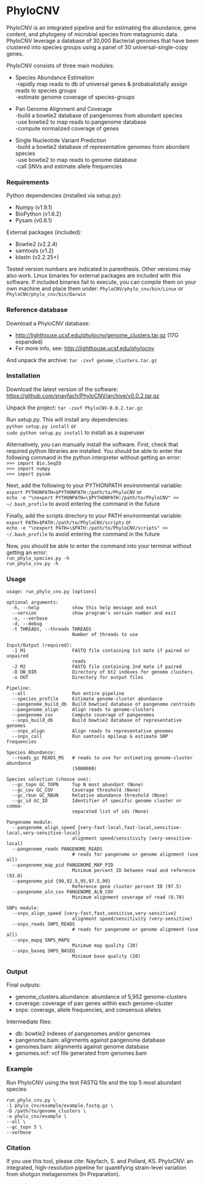 # PhyloCNV
PhyloCNV is an integrated pipeline and for estimating the abundance, gene content, and phylogeny of microbial species from metagnomic data.  PhyloCNV leverage a database of 30,000 Bacterial genomes that have been clustered into species groups using a panel of 30 universal-single-copy genes. 

PhyloCNV consists of three main modules: 
* Species Abundance Estimation  
 -rapidly map reads to db of universal genes & probabalistally assign reads to species groups  
 -estimate genome coverage of species-groups   

* Pan Genome Alignment and Coverage  
 -build a bowtie2 database of pangenomes from abundant species    
 -use bowtie2 to map reads to pangenome database  
 -compute normalized coverage of genes  

* Single Nucleotide Variant Prediction  
-build a bowtie2 database of representative genomes from abundant species  
-use bowtie2 to map reads to genome database  
-call SNVs and estimate allele frequencies     

### Requirements
Python dependencies (installed via setup.py): 
* Numpy (v1.9.1)
* BioPython (v1.6.2)
* Pysam (v0.8.1)

External packages (included):
* Bowtie2 (v2.2.4)
* samtools (v1.2)
* blastn (v2.2.25+)

Tested version numbers are indicated in parenthesis. Other versions may also work.
Linux binaries for external packages are included with this software. If included binaries fail to execute, you can compile them on your own machine and place them under: `PhyloCNV/phylo_cnv/bin/Linux` or `PhyloCNV/phylo_cnv/bin/Darwin`

### Reference database
Download a PhyloCNV database: 
* http://lighthouse.ucsf.edu/phylocnv/genome_clusters.tar.gz (17G expanded)  
* For more info, see: http://lighthouse.ucsf.edu/phylocnv  
  
And unpack the archive: `tar -zxvf genome_clusters.tar.gz`  

### Installation

Download the latest version of the software: https://github.com/snayfach/PhyloCNV/archive/v0.0.2.tar.gz 

Unpack the project: `tar -zxvf PhyloCNV-0.0.2.tar.gz`

Run setup.py. This will install any dependencies:  
`python setup.py install` or  
`sudo python setup.py install` to install as a superuser

Alternatively, you can manually install the software.
First, check that required python libraries are installed. You should be able to enter the following command in the python interpreter without getting an error:  
`>>> import Bio.SeqIO`  
`>>> import numpy`  
`>>> import pysam`  

Next, add the following to your PYTHONPATH environmental variable:  
`export PYTHONPATH=$PYTHONPATH:/path/to/PhyloCNV` or  
`echo -e "\nexport PYTHONPATH=\$PYTHONPATH:/path/to/PhyloCNV" >> ~/.bash_profile` to avoid entering the command in the future

Finally, add the scripts directory to your PATH environmental variable:  
`export PATH=$PATH:/path/to/PhyloCNV/scripts` or  
`echo -e "\nexport PATH=\$PATH:/path/to/PhyloCNV/scripts" >> ~/.bash_profile` to avoid entering the command in the future

Now, you should be able to enter the command into your terminal without getting an error:  
`run_phylo_species.py -h`  
`run_phylo_cnv.py -h`

### Usage
```
usage: run_phylo_cnv.py [options]

optional arguments:
  -h, --help            show this help message and exit
  --version             show program's version number and exit
  -v, --verbose
  -d, --debug
  -t THREADS, --threads THREADS
                        Number of threads to use

Input/Output (required):
  -1 M1                 FASTQ file containing 1st mate if paired or unpaired
                        reads
  -2 M2                 FASTQ file containing 2nd mate if paired
  -D DB_DIR             Directory of bt2 indexes for genome clusters
  -o OUT                Directory for output files

Pipeline:
  --all                 Run entire pipeline
  --species_profile     Estimate genome-cluster abundance
  --pangenome_build_db  Build bowtie2 database of pangenome centroids
  --pangenome_align     Align reads to genome-clusters
  --pangenome_cov       Compute coverage of pangenomes
  --snps_build_db       Build bowtie2 database of representative genomes
  --snps_align          Align reads to representative genomes
  --snps_call           Run samtools mpileup & estimate SNP frequencies

Species Abundance:
  --reads_gc READS_MS   # reads to use for estimating genome-cluster abundance
                        (5000000)

Species selection (choose one):
  --gc_topn GC_TOPN     Top N most abundant (None)
  --gc_cov GC_COV       Coverage threshold (None)
  --gc_rbun GC_RBUN     Relative abundance threshold (None)
  --gc_id GC_ID         Identifier of specific genome cluster or comma-
                        separated list of ids (None)

Pangenome module:
  --pangenome_align_speed {very-fast-local,fast-local,sensitive-local,very-sensitive-local}
                        alignment speed/sensitivity (very-sensitive-local)
  --pangenome_reads PANGENOME_READS
                        # reads for pangenome or genome alignment (use all)
  --pangenome_map_pid PANGENOME_MAP_PID
                        Minimum percent ID between read and reference (93.0)
  --pangenome_pid {90,92.5,95,97.5,99}
                        Reference gene cluster percent ID (97.5)
  --pangenome_aln_cov PANGENOME_ALN_COV
                        Minimum alignment coverage of read (0.70)

SNPs module:
  --snps_align_speed {very-fast,fast,sensitive,very-sensitive}
                        alignment speed/sensitivity (very-sensitive)
  --snps_reads SNPS_READS
                        # reads for pangenome or genome alignment (use all)
  --snps_mapq SNPS_MAPQ
                        Minimum map quality (20)
  --snps_baseq SNPS_BASEQ
                        Minimum base quality (20)  
```

### Output
Final outputs:  
* genome_clusters.abundance: abundance of 5,952 genome-clusters
* coverage: coverage of pan genes within each genome-cluster  
* snps: coverage, allele frequencies, and consensus alleles   

Intermediate files:  
* db: bowtie2 indexes of pangenomes and/or genomes   
* pangenome.bam: alignments against pangenome database 
* genomes.bam: alignments against genome database   
* genomes.vcf: vcf file generated from genomes.bam

### Example
Run PhyloCNV using the test FASTQ file and the top 5 most abundant species:
```
run_phylo_cnv.py \
-1 phylo_cnv/example/example.fastq.gz \
-D /path/to/genome_clusters \
-o phylo_cnv/example \
--all \
--gc_topn 5 \
--verbose
```

### Citation
If you use this tool, please cite:
Nayfach, S. and Pollard, KS. PhyloCNV: an integrated, high-resolution pipeline for quantifying strain-level variation from shotgun metagenomes (In Preparation).

